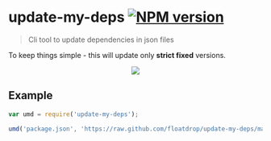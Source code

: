 # update-my-deps [![NPM version][npm-image]][npm-url]
> Cli tool to update dependencies in json files

To keep things simple - this will update only **strict fixed** versions.

<p align="center">
    <img src="https://f.cloud.github.com/assets/365089/2074077/9432f5e2-8d70-11e3-8ad8-f55c5edebaf7.png" />
</p>

## Example

```js
var umd = require('update-my-deps');

umd('package.json', 'https://raw.github.com/floatdrop/update-my-deps/master/package.json', function () { console.log('done'); });
```

[npm-url]: https://npmjs.org/package/update-my-deps
[npm-image]: https://badge.fury.io/js/update-my-deps.png
